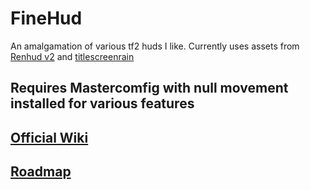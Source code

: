 # FineHud

An amalgamation of various tf2 huds I like.
Currently uses assets from [Renhud v2](https://github.com/LunaXCBN/RenHud-V2) and [titlescreenrain](https://github.com/Niterux/titlescreenrain)

## Requires Mastercomfig with null movement installed for various features

## [Official Wiki](https://github.com/ShatteredDarkrai/FineHud/wiki)

## [Roadmap](https://github.com/users/ShatteredDarkrai/projects/1)
